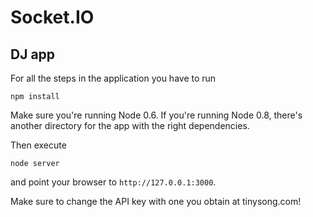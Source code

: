 
# Socket.IO

## DJ app

For all the steps in the application you have to run

    npm install

Make sure you're running Node 0.6. If you're running Node 0.8, there's
another directory for the app with the right dependencies.

Then execute

    node server

and point your browser to `http://127.0.0.1:3000`.

Make sure to change the API key with one you obtain at tinysong.com!
